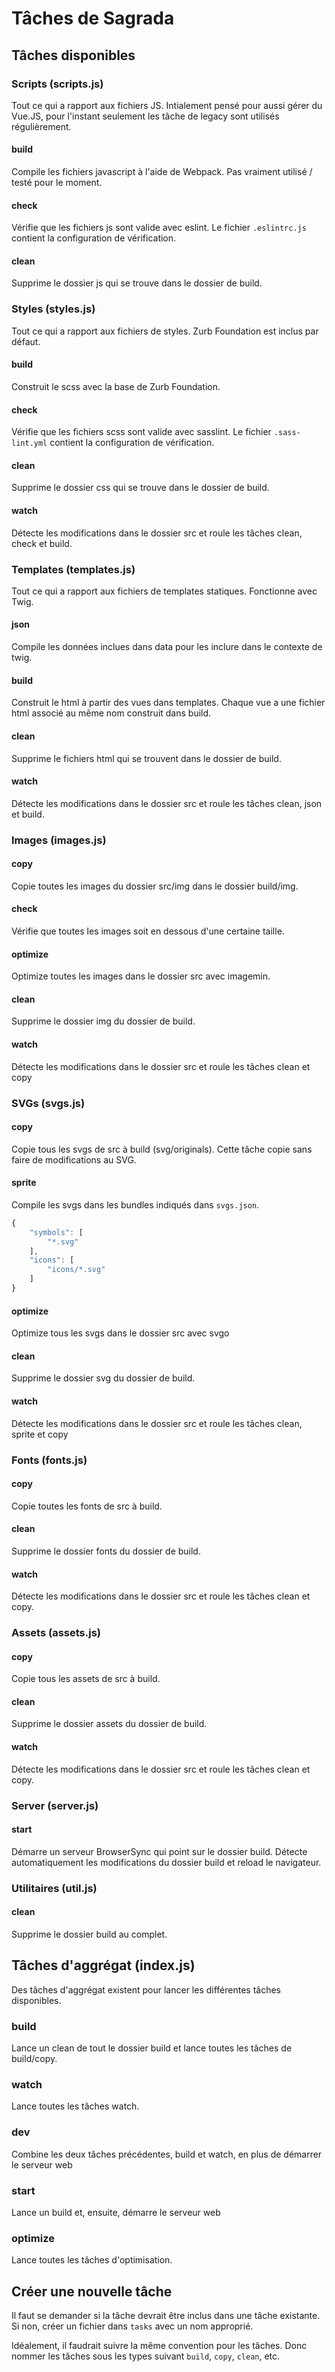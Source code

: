 # Tâches de Sagrada

## Tâches disponibles

### Scripts (scripts.js)

Tout ce qui a rapport aux fichiers JS. Intialement pensé pour aussi gérer du Vue.JS, pour l'instant seulement les tâche de legacy sont utilisés régulièrement.

#### build

Compile les fichiers javascript à l'aide de Webpack. Pas vraiment utilisé / testé pour le moment.

#### check

Vérifie que les fichiers js sont valide avec eslint.
Le fichier `.eslintrc.js` contient la configuration de vérification.

#### clean

Supprime le dossier js qui se trouve dans le dossier de build.


### Styles (styles.js)

Tout ce qui a rapport aux fichiers de styles. Zurb Foundation est inclus par défaut.

#### build

Construit le scss avec la base de Zurb Foundation.

#### check

Vérifie que les fichiers scss sont valide avec sasslint.
Le fichier `.sass-lint.yml` contient la configuration de vérification.

#### clean

Supprime le dossier css qui se trouve dans le dossier de build.

#### watch

Détecte les modifications dans le dossier src et roule les tâches clean, check et build.


### Templates (templates.js)

Tout ce qui a rapport aux fichiers de templates statiques. Fonctionne avec Twig.

#### json

Compile les données inclues dans data pour les inclure dans le contexte de twig.

#### build

Construit le html à partir des vues dans templates.
Chaque vue a une fichier html associé au même nom construit dans build.

#### clean

Supprime le fichiers html qui se trouvent dans le dossier de build.

#### watch

Détecte les modifications dans le dossier src et roule les tâches clean, json et build.

### Images (images.js)

#### copy

Copie toutes les images du dossier src/img dans le dossier build/img.

#### check

Vérifie que toutes les images soit en dessous d'une certaine taille.

#### optimize

Optimize toutes les images dans le dossier src avec imagemin.

#### clean

Supprime le dossier img du dossier de build.

#### watch

Détecte les modifications dans le dossier src et roule les tâches clean et copy


### SVGs (svgs.js)

#### copy

Copie tous les svgs de src à build (svg/originals).
Cette tâche copie sans faire de modifications au SVG.

#### sprite

Compile les svgs dans les bundles indiqués dans `svgs.json`.
```js
{
    "symbols": [
        "*.svg"
    ],
    "icons": [
        "icons/*.svg"
    ]
}
```

#### optimize

Optimize tous les svgs dans le dossier src avec svgo

#### clean

Supprime le dossier svg du dossier de build.

#### watch

Détecte les modifications dans le dossier src et roule les tâches clean, sprite et copy

### Fonts (fonts.js)

#### copy

Copie toutes les fonts de src à build.

#### clean

Supprime le dossier fonts du dossier de build.

#### watch

Détecte les modifications dans le dossier src et roule les tâches clean et copy.


### Assets (assets.js)

#### copy

Copie tous les assets de src à build.

#### clean

Supprime le dossier assets du dossier de build.

#### watch

Détecte les modifications dans le dossier src et roule les tâches clean et copy.

### Server (server.js)

#### start

Démarre un serveur BrowserSync qui point sur le dossier build.
Détecte automatiquement les modifications du dossier build et reload le navigateur.

### Utilitaires (util.js)

#### clean

Supprime le dossier build au complet.

## Tâches d'aggrégat (index.js)

Des tâches d'aggrégat existent pour lancer les différentes tâches disponibles.

### build

Lance un clean de tout le dossier build et lance toutes les tâches de build/copy.

### watch

Lance toutes les tâches watch.

### dev

Combine les deux tâches précédentes, build et watch, en plus de démarrer le serveur web

### start

Lance un build et, ensuite, démarre le serveur web

### optimize

Lance toutes les tâches d'optimisation.

## Créer une nouvelle tâche

Il faut se demander si la tâche devrait être inclus dans une tâche existante.
Si non, créer un fichier dans `tasks` avec un nom approprié.

Idéalement, il faudrait suivre la même convention pour les tâches.
Donc nommer les tâches sous les types suivant `build`, `copy`, `clean`, etc.

